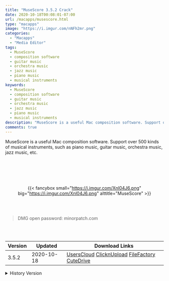 ```yaml
---
title: "MuseScore 3.5.2 Crack"
date: 2020-10-18T00:08:01-07:00
url: /macapps/musescore.html
type: "macapps"
image: "https://i.imgur.com/nNFh2mr.png"
categories:
  - "Macapps"
  - "Media Editor"
tags:
  - MuseScore
  - composition software
  - guitar music
  - orchestra music
  - jazz music
  - piano music
  - musical instruments
keywords:
  - MuseScore
  - composition software
  - guitar music
  - orchestra music
  - jazz music
  - piano music
  - musical instruments
description: "MuseScore is a useful Mac composition software. Support over 500 kinds of musical instruments, such as piano music, guitar music, orchestra music, jazz music, etc"
comments: true
---
```


MuseScore is a useful Mac composition software. Support over 500 kinds of musical instruments, such as piano music, guitar music, orchestra music, jazz music, etc.

<br/>
<br/>
<script async src="https://pagead2.googlesyndication.com/pagead/js/adsbygoogle.js"></script>
<ins class="adsbygoogle"
     style="display:block; text-align:center;"
     data-ad-layout="in-article"
     data-ad-format="fluid"
     data-ad-client="ca-pub-8746275014476192"
     data-ad-slot="5144997159"></ins>
<script>
     (adsbygoogle = window.adsbygoogle || []).push({});
</script>
<br/>
<br/>


<center>

{{< fancybox small="https://i.imgur.com/Xnl04J6.png" big="https://i.imgur.com/Xnl04J6.png" alttitle="MuseScore" >}}

</center>

<br/>
<br/>


> DMG open password: minorpatch.com

<br/>

<br/>
<div id="history_version" class="history_version">

| Version | Updated | Download Links |
| ---- | ---- | ---- |
| 3.5.2 | 2020-10-18 | [UsersCloud](https://ouo.io/Onuo8x)   [ClicknUpload](https://ouo.io/CozHvxE)   [FileFactory](https://ouo.io/VGktdU)   [CuteDrive](https://ouo.io/jMsnDd) |
<details>
<summary>History Version</summary>

| Version | Updated | Download Links |
| ---- | ---- | ---- |
| 3.5.1 | 2020-10-07 | [UsersCloud](https://ouo.io/PaDKdM)   [ClicknUpload](https://ouo.io/hJJFPI)   [FileFactory](https://ouo.io/541K8)   [CuteDrive](https://ouo.io/58lLe) |
| 3.5.0.28537 | 2020-08-08 | [UsersCloud](https://ouo.io/YS643)   [ClicknUpload](https://ouo.io/Xt0phy)   [FileFactory](https://ouo.io/6bHXob)   [CuteDrive](https://ouo.io/aHEPcF) |
</details>

</div>
